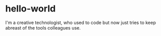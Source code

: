 # hello-world
I'm a creative technologist, who used to code but now just tries to keep abreast of the tools colleagues use.
